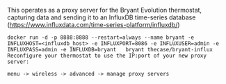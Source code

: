 This operates as a proxy server for the Bryant Evolution thermostat, capturing data and sending it to an InfluxDB time-series database (https://www.influxdata.com/time-series-platform/influxdb/)

```
docker run -d -p 8888:8888 --restart=always --name bryant -e INFLUXHOST=<influxdb_host> -e INFLUXPORT=8086 -e INFLUXUSER=admin -e INFLUXPASS=admin -e INFLUXDB=bryant   bryant thecase/bryant-influx
Reconfigure your thermostat to use the IP:port of your new proxy server:
```

`menu -> wireless -> advanced -> manage proxy servers`
